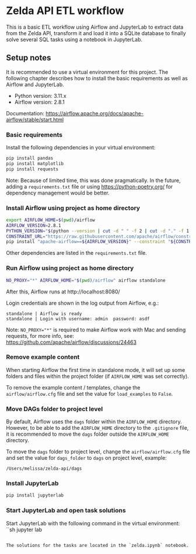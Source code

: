 # Zelda API ETL workflow

This is a basic ETL workflow using Airflow and JupyterLab to extract data from the Zelda API, transform it and load it
into a SQLite database to finally solve several SQL tasks using a notebook in JupyterLab.

## Setup notes

It is recommended to use a virtual environment for this project. The following chapter describes how to install the
basic requirements as well as Airflow and JupyterLab.

* Python version: 3.11.x
* Airflow version: 2.8.1

Documentation: https://airflow.apache.org/docs/apache-airflow/stable/start.html

### Basic requirements

Install the following dependencies in your virtual environment:

```sh
pip install pandas
pip install matplotlib
pip install requests
```

Note: Because of limited time, this was done pragmatically. In the future, adding a `requirements.txt` file or
using https://python-poetry.org/ for dependency management would be better.

### Install Airflow using project as home directory
```sh
export AIRFLOW_HOME=$(pwd)/airflow
AIRFLOW_VERSION=2.8.1
PYTHON_VERSION="$(python --version | cut -d " " -f 2 | cut -d "." -f 1-2)"
CONSTRAINT_URL="https://raw.githubusercontent.com/apache/airflow/constraints-${AIRFLOW_VERSION}/constraints-${PYTHON_VERSION}.txt"
pip install "apache-airflow==${AIRFLOW_VERSION}" --constraint "${CONSTRAINT_URL}"
```

Other dependencies are listed in the `requirements.txt` file.

### Run Airflow using project as home directory
```sh
NO_PROXY="*" AIRFLOW_HOME="$(pwd)/airflow" airflow standalone
```

After this, Airflow runs at http://localhost:8080/

Login credentials are shown in the log output from Airflow, e.g.:
```
standalone | Airflow is ready
standalone | Login with username: admin  password: asdf
```

Note: `NO_PROXY="*"` is required to make Airflow work with Mac and sending requests,
for more info, see: https://github.com/apache/airflow/discussions/24463

### Remove example content
When starting Airflow the first time in standalone mode, it will set up some folders and files
within the project folder (if `AIRFLOW_HOME` was set correctly).

To remove the example content / templates, change the `airflow/airflow.cfg` file and set the
value for `load_examples` to `False`.

### Move DAGs folder to project level
By default, Airflow uses the `dags` folder within the `AIRFLOW_HOME` directory. However, to be able to
add the `AIRFLOW_HOME` directory to the `.gitignore` file, it is recommended to move the `dags` folder outside
the `AIRFLOW_HOME` directory.

To move the `dags` folder to project level, change the `airflow/airflow.cfg` file and set the  value
for `dags_folder` to `dags` on project level, example:
```
/Users/melissa/zelda-api/dags
```

### Install JupyterLab
```sh
pip install jupyterlab
```

### Start JupyterLab and open task solutions
Start JupyterLab with the following command in the virtual environment:
``sh
jupyter lab
```

The solutions for the tasks are located in the `zelda.ipynb` notebook.
